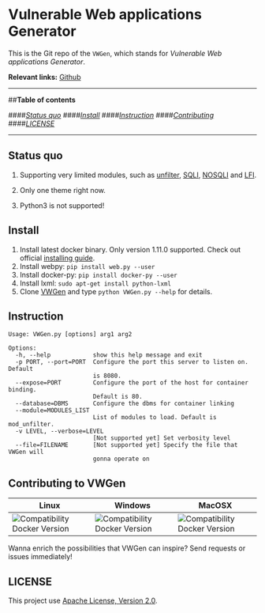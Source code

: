 # Vulnerable Web applications Generator

This is the Git repo of the `VWGen`, which stands for *Vulnerable Web applications Generator*.

**Relevant links:**
 [Github](https://github.com/qazbnm456/VWGen)

---------------------------------------

##**Table of contents**

####*[Status quo](#status)*
####*[Install](#install)*
####*[Instruction](#instruction)*
####*[Contributing](#contribute)*
####*[LICENSE](#license)*

---------------------------------------

<a name="status"></a>
## Status quo

1. Supporting very limited modules, such as [unfilter](https://www.owasp.org/index.php/Injection_Prevention_Cheat_Sheet), [SQLI](https://www.owasp.org/index.php/SQL_Injection), [NOSQLI](https://www.owasp.org/index.php/Testing_for_NoSQL_injection) and [LFI](https://www.owasp.org/index.php/Testing_for_Local_File_Inclusion).

2. Only one theme right now.

3. Python3 is not supported!

<a name="install"></a>
## Install

1. Install latest docker binary. Only version 1.11.0 supported. Check out official [installing guide](https://docs.docker.com/linux/).
2. Install webpy: `pip install web.py --user`
3. Install docker-py: `pip install docker-py --user`
4. Install lxml: `sudo apt-get install python-lxml`
5. Clone [VWGen](https://github.com/qazbnm456/VWGen) and type `python VWGen.py --help` for details.

<a name="instruction"></a>
## Instruction

	Usage: VWGen.py [options] arg1 arg2

	Options:
	  -h, --help            show this help message and exit
	  -p PORT, --port=PORT  Configure the port this server to listen on. Default
	                        is 8080.
	  --expose=PORT         Configure the port of the host for container binding.
	                        Default is 80.
	  --database=DBMS       Configure the dbms for container linking
	  --module=MODULES_LIST
	                        List of modules to load. Default is mod_unfilter.
	  -v LEVEL, --verbose=LEVEL
	                        [Not supported yet] Set verbosity level
	  --file=FILENAME       [Not supported yet] Specify the file that VWGen will
	                        gonna operate on

<a name="contribute"></a>
## Contributing to VWGen

| Linux | Windows | MacOSX |
|------------------|---------|---------|
| ![Compatibility Docker Version](https://img.shields.io/badge/docker%20version-1.11.0-blue.svg) | ![Compatibility Docker Version](https://img.shields.io/badge/docker%20version-1.11.0-blue.svg) | ![Compatibility Docker Version](https://img.shields.io/badge/docker%20version-1.11.0-blue.svg) |

Wanna enrich the possibilities that VWGen can inspire? Send requests or issues immediately!

<a name="license"></a>
## LICENSE

This project use [Apache License, Version 2.0](https://github.com/qazbnm456/VWGen/blob/master/LICENSE).